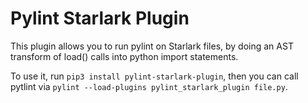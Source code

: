 # Pylint Starlark Plugin

This plugin allows you to run pylint on Starlark files, by doing an AST transform of load() calls into python import statements.

To use it, run `pip3 install pylint-starlark-plugin`, then you can call pytlint via `pylint --load-plugins pylint_starlark_plugin file.py`.

